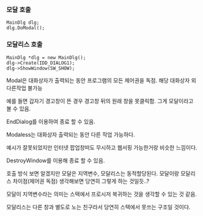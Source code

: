 
### 모달 호출
	MainDlg dlg;
	dlg.DoModal();

### 모달리스 호출
	MainDlg *dlg = new MainDlg();
	dlg->Create(IDD_DIALOG1);
	dlg->ShowWindow(SW_SHOW);

Modal은 대화상자가 출력되는 동안 프로그램의 모든 제어권을 독점. 해당 대화상자 외 다른작업 불가능

예를 들면 갑자기 경고창이 뜬 경우 경고창 뒤의 원래 창을 못클릭함. 그게 모달이라고 볼 수 있음.

EndDialog를 이용하여 종료 할 수 있음.

Modaless는 대화상자 출력되는 동안 다른 작업 가능하다.

예시가 잘못되었지만 인터넷 팝업창떠도 무시하고 웹서핑 가능한거랑 비슷한 느낌이다.

DestroyWindow를 이용해 종료 할 수 있음.


호출 방식 보면 알겠지만 모달은 지역변수, 모달리스는 동적할당된다. 모달이랑 모달리스 차이점(제어권 독점) 생각해보면 당연히 그렇게 하는 것일듯..?

모달이 지역변수라는 의미는 스택에서 프로시저 복귀하는 것을 생각할 수 있는 것 같음.

모달리스는 다른 창과 별도로 노는 친구라서 당연히 스택에서 못쓰는 구조일 것이다.